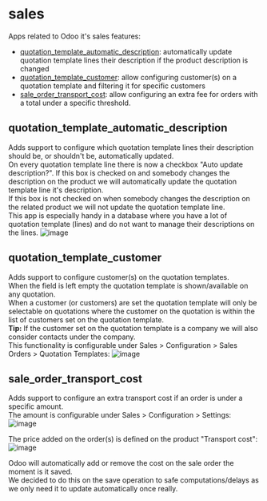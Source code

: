 # sales
Apps related to Odoo it's sales features:
- [quotation_template_automatic_description](#quotation_template_automatic_description): automatically update quotation template lines their description if the product description is changed
- [quotation_template_customer](#quotation_template_customer): allow configuring customer(s) on a quotation template and filtering it for specific customers
- [sale_order_transport_cost](#sale_order_transport_cost): allow configuring an extra fee for orders with a total under a specific threshold.

## quotation_template_automatic_description
Adds support to configure which quotation template lines their description should be, or shouldn't be, automatically updated.<br/>
On every quotation template line there is now a checkbox "Auto update description?". If this box is checked on and somebody changes the description on the product we will automatically update the quotation template line it's description. <br/>
If this box is not checked on when somebody changes the description on the related product we will not update the quotation template line.<br/>
This app is especially handy in a database where you have a lot of quotation template (lines) and do not want to manage their descriptions on the lines.
![image](https://user-images.githubusercontent.com/6352350/217465745-1fd19322-d6ba-484c-8840-47b00e188168.png)


## quotation_template_customer
Adds support to configure customer(s) on the quotation templates.<br/>
When the field is left empty the quotation template is shown/available on any quotation.<br/>
When a customer (or customers) are set the quotation template will only be selectable on quotations where the customer on the quotation is within the list of customers set on the quotation template.<br/>
<b>Tip:</b> If the customer set on the quotation template is a company we will also consider contacts under the company.<br/>
This functionality is configurable under Sales > Configuration > Sales Orders > Quotation Templates:
![image](https://user-images.githubusercontent.com/6352350/217323066-019a4326-95ce-423b-af41-ab08dba82f52.png)


## sale_order_transport_cost
Adds support to configure an extra transport cost if an order is under a specific amount.<br/>
The amount is configurable under Sales > Configuration > Settings:
![image](https://user-images.githubusercontent.com/16624719/196438626-dd52bc01-45f7-44f4-a9af-28dffa7f131a.png)


The price added on the order(s) is defined on the product "Transport cost":
![image](https://user-images.githubusercontent.com/16624719/196438634-35aabb95-de90-4eac-9c77-d88c71b32d85.png)

Odoo will automatically add or remove the cost on the sale order the moment is it saved.<br/>
We decided to do this on the save operation to safe computations/delays as we only need it to update automatically once really.
